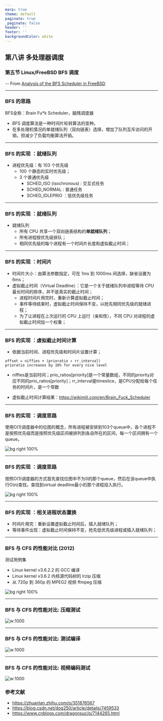 ```yaml
---
marp: true
theme: default
paginate: true
_paginate: false
header: ''
footer: ''
backgroundColor: white
---
```


<!-- theme: gaia -->
<!-- _class: lead -->

## 第八讲 多处理器调度

### 第五节 Linux/FreeBSD BFS 调度


-- From [Analysis of the BFS Scheduler in FreeBSD](http://vellvisher.github.io/papers_reports/doc/BFS_FreeBSD.pdf)

---
### BFS 的思路
BFS全称：Brain Fu*k Scheduler，脑残调度器
- BFS 调度算法是一种时间片轮转算法的变种。
- 在多处理机情况的单就绪队列（双向链表）选择，增加了队列互斥访问的开销，但减少了负载均衡算法开销。

---
### BFS 的实现 ：就绪队列
- 进程优先级：有 103 个优先级
  - 100 个静态的实时优先级；
  - 3 个普通优先级 
      - SCHED_ISO (isochronous) : 交互式任务
      - SCHED_NORMAL  : 普通任务
      - SCHED_IDLEPRIO ：低优先级任务


---
### BFS 的实现 ：就绪队列

- 就绪队列
  - 所有 CPU 共享一个双向链表结构的**单就绪队列**；
  - 所有进程按优先级排队；
  - 相同优先级的每个进程有一个时间片长度和虚拟截止时间；


---
### BFS 的实现 ：时间片
- 时间片大小：由算法参数指定，可在 1ms 到 1000ms 间选择，缺省设置为 6ms；
- 虚拟截止时间（Virtual Deadline）：它是一个关于就绪队列中进程等待 CPU 最长时间的排序，并不是真实的截止时间；
  -  进程时间片用完时，重新计算虚拟截止时间；
  - 事件等待结束时，虚拟截止时间保持不变，以抢先相同优先级的就绪进程；
  - 为了让进程在上次运行的 CPU 上运行（亲和性），不同 CPU 对进程的虚拟截止时间加一个权重；


---
### BFS 的实现 ：虚拟截止时间计算
- 依据当前时间、进程优先级和时间片设置计算；
```
offset = niffies + (prioratio ∗ rr_interval)
prioratio increases by 10% for every nice level
```
- niffies是当前时间；prio_ratios[priority]是一个常量数组，不同的priority对应不同的prio_ratios[priority]；rr_interval是timeslice，是CPU分配给每个任务的时间片，是一个常数

- 虚拟截止时间计算结果：https://wikimili.com/en/Brain_Fuck_Scheduler


---
### BFS 的实现 ：调度思路
使用O(1)调度器中的位图的概念，所有进程被安排到103个queue中，各个进程不是按照优先级而是按照优先级区间被排列到各自所在的区间，每一个区间拥有一个queue。
<!-- https://www.cnblogs.com/dragonsuc/p/7144265.html -->
![bg right 100%](figs/bfs.png)


---
### BFS 的实现 ：调度思路
按照O(1)调度器的方式首先查找位图中不为0的那个queue，然后在该queue中执行O(n)查找，查找到virtual deadline最小的那个进程投入执行。

![bg right 100%](figs/bfs.png)

---
### BFS 的实现 ：相关进程状态置换
- 时间片用完：重新设置虚拟截止时间后，插入就绪队列；
- 等待事件出现：虚拟截止时间保持不变，抢先低优先级进程或插入就绪队列；



---
### BFS 与 CFS 的性能对比 (2012)
测试用例集
- Linux kernel v3.6.2.2 的 GCC 编译
- Linux kernel v3.6.2 内核源代码树的 lrzip 压缩
- 从 720p 到 360p 的 MPEG2 视频 ffmpeg 压缩


![bg right 100%](figs/test-machines.png)

---
### BFS 与 CFS 的性能对比: 压缩测试
![w:1000](figs/compression-test.png)

---
### BFS 与 CFS 的性能对比: 测试编译
![w:1000](figs/make-test.png)

---
### BFS 与 CFS 的性能对比: 视频编码测试
![w:1000](figs/video-test.png)

### 参考文献
- https://zhuanlan.zhihu.com/p/351876567
- https://blog.csdn.net/dog250/article/details/7459533
- https://www.cnblogs.com/dragonsuc/p/7144265.html